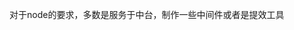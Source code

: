 <!--
 * @Descripttion: 
 * @Author: ZJ
 * @Date: 2022-01-13 11:11:06
 * @LastEditors: ZJ
 * @LastEditTime: 2022-01-13 14:02:34
-->
对于node的要求，多数是服务于中台，制作一些中间件或者是提效工具